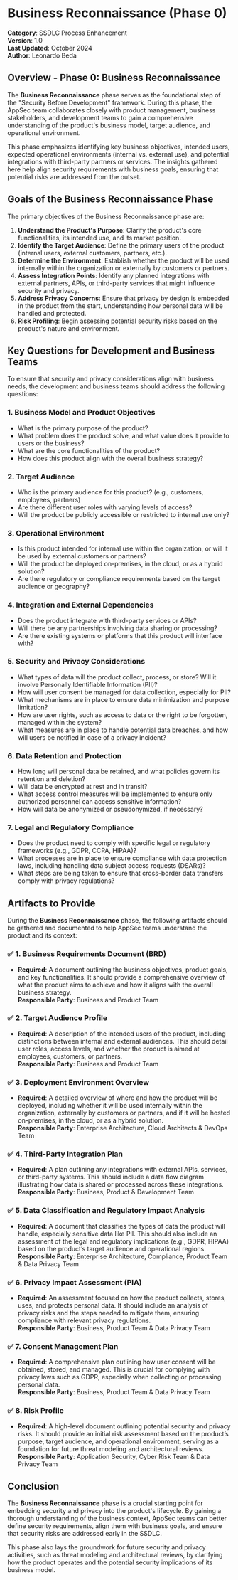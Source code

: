 # Business Reconnaissance (Phase 0)

**Category**: SSDLC Process Enhancement  
**Version**: 1.0  
**Last Updated**: October 2024  
**Author**: Leonardo Beda

## Overview - Phase 0: Business Reconnaissance

The **Business Reconnaissance** phase serves as the foundational step of the "Security Before Development" framework. During this phase, the AppSec team collaborates closely with product management, business stakeholders, and development teams to gain a comprehensive understanding of the product's business model, target audience, and operational environment.

This phase emphasizes identifying key business objectives, intended users, expected operational environments (internal vs. external use), and potential integrations with third-party partners or services. The insights gathered here help align security requirements with business goals, ensuring that potential risks are addressed from the outset.

## Goals of the Business Reconnaissance Phase

The primary objectives of the Business Reconnaissance phase are:

1. **Understand the Product's Purpose**: Clarify the product's core functionalities, its intended use, and its market position.
2. **Identify the Target Audience**: Define the primary users of the product (internal users, external customers, partners, etc.).
3. **Determine the Environment**: Establish whether the product will be used internally within the organization or externally by customers or partners.
4. **Assess Integration Points**: Identify any planned integrations with external partners, APIs, or third-party services that might influence security and privacy.
5. **Address Privacy Concerns**: Ensure that privacy by design is embedded in the product from the start, understanding how personal data will be handled and protected.
6. **Risk Profiling**: Begin assessing potential security risks based on the product's nature and environment.

## Key Questions for Development and Business Teams

To ensure that security and privacy considerations align with business needs, the development and business teams should address the following questions:

### 1. **Business Model and Product Objectives**
- What is the primary purpose of the product?
- What problem does the product solve, and what value does it provide to users or the business?
- What are the core functionalities of the product?
- How does this product align with the overall business strategy?

### 2. **Target Audience**
- Who is the primary audience for this product? (e.g., customers, employees, partners)
- Are there different user roles with varying levels of access?
- Will the product be publicly accessible or restricted to internal use only?

### 3. **Operational Environment**
- Is this product intended for internal use within the organization, or will it be used by external customers or partners?
- Will the product be deployed on-premises, in the cloud, or as a hybrid solution?
- Are there regulatory or compliance requirements based on the target audience or geography?

### 4. **Integration and External Dependencies**
- Does the product integrate with third-party services or APIs?
- Will there be any partnerships involving data sharing or processing?
- Are there existing systems or platforms that this product will interface with?

### 5. **Security and Privacy Considerations**
- What types of data will the product collect, process, or store? Will it involve Personally Identifiable Information (PII)?
- How will user consent be managed for data collection, especially for PII?
- What mechanisms are in place to ensure data minimization and purpose limitation?
- How are user rights, such as access to data or the right to be forgotten, managed within the system?
- What measures are in place to handle potential data breaches, and how will users be notified in case of a privacy incident?

### 6. **Data Retention and Protection**
- How long will personal data be retained, and what policies govern its retention and deletion?
- Will data be encrypted at rest and in transit?
- What access control measures will be implemented to ensure only authorized personnel can access sensitive information?
- How will data be anonymized or pseudonymized, if necessary?

### 7. **Legal and Regulatory Compliance**
- Does the product need to comply with specific legal or regulatory frameworks (e.g., GDPR, CCPA, HIPAA)?
- What processes are in place to ensure compliance with data protection laws, including handling data subject access requests (DSARs)?
- What steps are being taken to ensure that cross-border data transfers comply with privacy regulations?

## Artifacts to Provide

During the **Business Reconnaissance** phase, the following artifacts should be gathered and documented to help AppSec teams understand the product and its context:

### ✅ **1. Business Requirements Document (BRD)**
   - **Required**: A document outlining the business objectives, product goals, and key functionalities. It should provide a comprehensive overview of what the product aims to achieve and how it aligns with the overall business strategy.  
   **Responsible Party**: Business and Product Team

### ✅ **2. Target Audience Profile**
   - **Required**: A description of the intended users of the product, including distinctions between internal and external audiences. This should detail user roles, access levels, and whether the product is aimed at employees, customers, or partners.  
   **Responsible Party**: Business and Product Team

### ✅ **3. Deployment Environment Overview**
   - **Required**: A detailed overview of where and how the product will be deployed, including whether it will be used internally within the organization, externally by customers or partners, and if it will be hosted on-premises, in the cloud, or as a hybrid solution.  
   **Responsible Party**: Enterprise Architecture, Cloud Architects & DevOps Team

### ✅ **4. Third-Party Integration Plan**
   - **Required**: A plan outlining any integrations with external APIs, services, or third-party systems. This should include a data flow diagram illustrating how data is shared or processed across these integrations.  
   **Responsible Party**: Business, Product & Development Team

### ✅ **5. Data Classification and Regulatory Impact Analysis**
   - **Required**: A document that classifies the types of data the product will handle, especially sensitive data like PII. This should also include an assessment of the legal and regulatory implications (e.g., GDPR, HIPAA) based on the product’s target audience and operational regions.  
   **Responsible Party**: Enterprise Architecture, Compliance, Product Team & Data Privacy Team

### ✅ **6. Privacy Impact Assessment (PIA)**
   - **Required**: An assessment focused on how the product collects, stores, uses, and protects personal data. It should include an analysis of privacy risks and the steps needed to mitigate them, ensuring compliance with relevant privacy regulations.  
   **Responsible Party**: Business, Product Team & Data Privacy Team

### ✅ **7. Consent Management Plan**
   - **Required**: A comprehensive plan outlining how user consent will be obtained, stored, and managed. This is crucial for complying with privacy laws such as GDPR, especially when collecting or processing personal data.  
   **Responsible Party**: Business, Product Team & Data Privacy Team

### ✅ **8. Risk Profile**
   - **Required**: A high-level document outlining potential security and privacy risks. It should provide an initial risk assessment based on the product’s purpose, target audience, and operational environment, serving as a foundation for future threat modeling and architectural reviews.  
   **Responsible Party**: Application Security, Cyber Risk Team & Data Privacy Team

## Conclusion

The **Business Reconnaissance** phase is a crucial starting point for embedding security and privacy into the product's lifecycle. By gaining a thorough understanding of the business context, AppSec teams can better define security requirements, align them with business goals, and ensure that security risks are addressed early in the SSDLC.

This phase also lays the groundwork for future security and privacy activities, such as threat modeling and architectural reviews, by clarifying how the product operates and the potential security implications of its business model.